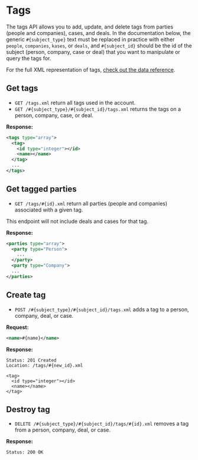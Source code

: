 Tags
====

The tags API allows you to add, update, and delete tags from parties (people and companies), cases, and deals. In the documentation below, the generic `#{subject_type}` text must be replaced in practice with either `people`, `companies`, `kases`, or `deals`, and `#{subject_id}` should be the id of the subject (person, company, case or deal) that you want to manipulate or query the tags for.

For the full XML representation of tags, [check out the data reference](https://github.com/basecamp/highrise-api/blob/master/sections/data_reference.md#tag).


Get tags
--------

* `GET /tags.xml` return all tags used in the account.
* `GET /#{subject_type}/#{subject_id}/tags.xml` returns the tags on a person, company, case, or deal.

**Response:**

``` xml
<tags type="array">
  <tag>
    <id type="integer"></id>
    <name></name>
  </tag>
  ...
</tags>
```


Get tagged parties
------------------

* `GET /tags/#{id}.xml` return all parties (people and companies) associated with a given tag.

This endpoint will not include deals and cases for that tag.

**Response:**

``` xml
<parties type="array">
  <party type="Person">
    ...
  </party>
  <party type="Company">
  ...
</parties>
```


Create tag
----------

* `POST /#{subject_type}/#{subject_id}/tags.xml` adds a tag to a person, company, deal, or case.

**Request:**

``` xml
<name>#{name}</name>
```

**Response:**

    Status: 201 Created
    Location: /tags/#{new_id}.xml

    <tag>
      <id type="integer"></id>
      <name></name>
    </tag>


Destroy tag
-----------

* `DELETE /#{subject_type}/#{subject_id}/tags/#{id}.xml` removes a tag from a person, company, deal, or case.

**Response:**

    Status: 200 OK
